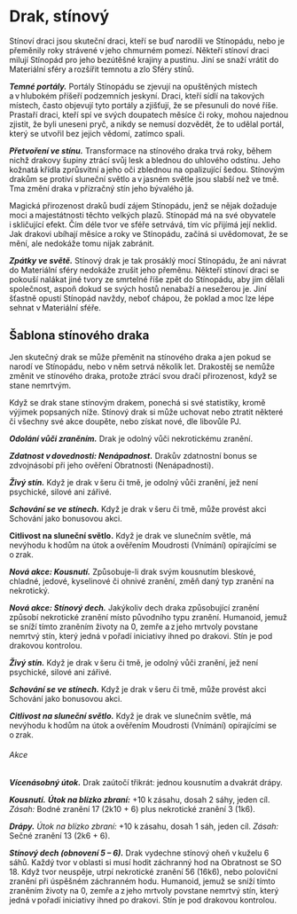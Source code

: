 # Drak, stínový
  
Stínoví draci jsou skuteční draci, kteří se buď narodili ve Stínopádu, nebo je přeměnily roky strávené v jeho chmurném pomezí. Někteří stínoví draci milují Stínopád pro jeho bezútěšné krajiny a pustinu. Jiní se snaží vrátit do Materiální sféry a rozšířit temnotu a zlo Sféry stínů.
  
***Temné portály.*** Portály Stínopádu se zjevují na opuštěných místech a v hlubokém příšeří podzemních jeskyní. Draci, kteří sídlí na takových místech, často objevují tyto portály a zjišťují, že se přesunuli do nové říše. Prastaří draci, kteří spí ve svých doupatech měsíce či roky, mohou najednou zjistit, že byli uneseni pryč, a nikdy se nemusí dozvědět, že to udělal portál, který se utvořil bez jejich vědomí, zatímco spali.
  
***Přetvoření ve stínu.*** Transformace na stínového draka trvá roky, během nichž drakovy šupiny ztrácí svůj lesk a blednou do uhlového odstínu. Jeho kožnatá křídla zprůsvitní a jeho oči zblednou na opalizující šedou. Stínovým drakům se protiví sluneční světlo a v jasném světle jsou slabší než ve tmě. Tma změní draka v přízračný stín jeho bývalého já.
  
Magická přirozenost draků budí zájem Stínopádu, jenž se nějak dožaduje moci a majestátnosti těchto velkých plazů. Stínopád má na své obyvatele i skličující efekt. Čím déle tvor ve sféře setrvává, tím víc přijímá její neklid. Jak drakovi ubíhají měsíce a roky ve Stínopádu, začíná si uvědomovat, že se mění, ale nedokáže tomu nijak zabránit.  
  
***Zpátky ve světě.*** Stínový drak je tak prosáklý mocí Stínopádu, že ani návrat do Materiální sféry nedokáže zrušit jeho přeměnu. Někteří stínoví draci se pokouší nalákat jiné tvory ze smrtelné říše zpět do Stínopádu, aby jim dělali společnost, aspoň dokud se svých hostů nenabaží a nesežerou je. Jiní šťastně opustí Stínopád navždy, neboť chápou, že poklad a moc lze lépe sehnat v Materiální sféře.
  
## Šablona stínového draka
  
Jen skutečný drak se může přeměnit na stínového draka a jen pokud se narodí ve Stínopádu, nebo v něm setrvá několik let. Drakostěj se nemůže změnit ve stínového draka, protože ztrácí svou dračí přirozenost, když se stane nemrtvým.
  
Když se drak stane stínovým drakem, ponechá si své statistiky, kromě výjimek popsaných níže. Stínový drak si může uchovat nebo ztratit některé či všechny své akce doupěte, nebo získat nové, dle libovůle PJ.
  
***Odolání vůči zraněním.*** Drak je odolný vůči nekrotickému zranění.
  
***Zdatnost v dovednosti: Nenápadnost.*** Drakův zdatnostní bonus se zdvojnásobí při jeho ověření Obratnosti (Nenápadnosti).
  
***Živý stín.*** Když je drak v šeru či tmě, je odolný vůči zranění, jež není psychické, silové ani zářivé.
  
***Schování se ve stínech.*** Když je drak v šeru či tmě, může provést akci Schování jako bonusovou akci.
  
**Citlivost na sluneční světlo.** Když je drak ve slunečním světle, má nevýhodu k hodům na útok a ověřením Moudrosti (Vnímání) opírajícími se o zrak.
  
***Nová akce: Kousnutí.*** Způsobuje-li drak svým kousnutím bleskové, chladné, jedové, kyselinové či ohnivé zranění, změň daný typ zranění na nekrotický.
  
***Nová akce: Stínový dech.*** Jakýkoliv dech draka způsobující zranění způsobí nekrotické zranění místo původního typu zranění. Humanoid, jemuž se sníží tímto zraněním životy na 0, zemře a z jeho mrtvoly povstane nemrtvý stín, který jedná v pořadí iniciativy ihned po drakovi. Stín je pod drakovou kontrolou.

<Monster 
    title="Mladý rudý stínový drak"
    subtitle="Velký drak, chaoticky zlý"
    armor-class="18 (přirozená zbroj)"
    hit-points="178 (17k10 + 85)"
    speed="8 sáhů, šplhání 8 sáhů, létání 16 sáhů"
    str="23 (+6)"
    dex="10 (+0)"
    con="21 (+5)"
    int="14 (+2)"
    wis="11 (+0)"
    cha="19 (+4)"
    saving-throws="Obr +4, Odl +9, Mdr +4, Cha +8"
    skills="Nenápadnost +8, Vnímání +8"
    damage-resistances="nekrotická"
    damage-immunities="ohnivá"
    senses="mimozrakové vnímání 6 sáhů, vidění ve tmě 24 sáhů, pasivní Vnímání 18"
    languages="dračí řeč, obecná řeč"
    challenge="13 (10 000 ZK)"
    >
  
***Živý stín.*** Když je drak v šeru či tmě, je odolný vůči zranění, jež není psychické, silové ani zářivé.
  
***Schování se ve stínech.*** Když je drak v šeru či tmě, může provést akci Schování jako bonusovou akci.
  
***Citlivost na sluneční světlo.*** Když je drak ve slunečním světle, má nevýhodu k hodům na útok a ověřením Moudrosti (Vnímání) opírajícími se o zrak.
  
###### Akce
  
***Vícenásobný útok.*** Drak zaútočí třikrát: jednou kousnutím a dvakrát drápy.
  
***Kousnutí.*** ***Útok na blízko zbraní:*** +10 k zásahu, dosah 2 sáhy, jeden cíl. *Zásah:* Bodné zranění 17 (2k10 + 6) plus nekrotické zranění 3 (1k6).
  
***Drápy.*** *Útok na blízko zbraní:* +10 k zásahu, dosah 1 sáh, jeden cíl. *Zásah:* Sečné zranění 13 (2k6 + 6).
  
***Stínový dech (obnovení 5 – 6).*** Drak vydechne stínový oheň v kuželu 6 sáhů. Každý tvor v oblasti si musí hodit záchranný hod na Obratnost se SO 18. Když tvor neuspěje, utrpí nekrotické zranění 56 (16k6), nebo poloviční zranění při úspěšném záchranném hodu. Humanoid, jemuž se sníží tímto zraněním životy na 0, zemře a z jeho mrtvoly povstane nemrtvý stín, který jedná v pořadí iniciativy ihned po drakovi. Stín je pod drakovou kontrolou.

</Monster>
